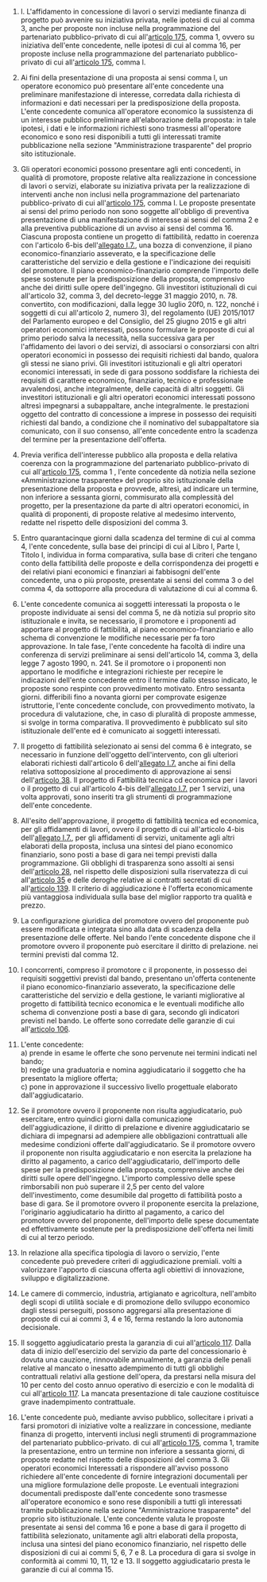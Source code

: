 1. l. L'affidamento in concessione di lavori o servizi mediante finanza di progetto può avvenire su iniziativa privata, nelle ipotesi di cui al comma 3, anche per proposte non incluse nella programmazione del partenariato pubblico-privato di cui all'[articolo 175](/articolo-175/1), comma 1, ovvero su iniziativa dell'ente concedente, nelle ipotesi di cui al comma 16, per proposte incluse nella programmazione del partenariato pubblico-privato di cui all'[articolo 175](/articolo-175/1), comma l.

2. Ai fini della presentazione di una proposta ai sensi comma l, un operatore economico può presentare all'ente concedente una preliminare manifestazione di interesse, corredata dalla richiesta di informazioni e dati necessari per la predisposizione della proposta. L'ente concedente comunica all'operatore economico la sussistenza di un interesse pubblico preliminare all'elaborazione della proposta: in tale ipotesi, i dati e le informazioni richiesti sono trasmessi all'operatore economico e sono resi disponibili a tutti gli interessati tramite pubblicazione nella sezione "Amministrazione trasparente" del proprio sito istituzionale.

3. Gli operatori economici possono presentare agli enti concedenti, in qualità di promotore, proposte relative alta realizzazione in concessione di lavori o servizi, elaborate su iniziativa privata per la realizzazione di interventi anche non inclusi nella programmazione del partenariato pubblico-privato di cui all'[articolo 175](/articolo-175/1), comma l. Le proposte presentate ai sensi del primo periodo non sono soggette all'obbligo di preventiva presentazione di una manifestazione di interesse ai sensi del comma 2 e alla preventiva pubblicazione di un avviso ai sensi del comma 16. Ciascuna proposta contiene un progetto di fattibilità, redatto in coerenza con l'articolo 6-bis dell'[allegato I.7.](/section/attachment-1-7/2), una bozza di convenzione, il piano economico-finanziario asseverato, e la specificazione delle caratteristiche del servizio e della gestione e l'indicazione dei requisiti del promotore. Il piano economico-finanziario comprende l'importo delle spese sostenute per la predisposizione della proposta, comprensivo anche dei diritti sulle opere dell'ingegno. Gli investitori istituzionali di cui all'articolo 32, comma 3, del decreto-legge 31 maggio 2010, n. 78. convertito, con modificazioni, dalla legge 30 luglio 20f0, n. 122, nonché i soggetti di cui all'articolo 2, numero 3), del regolamento (UE) 2015/1017 del Parlamento europeo e del Consiglio, del 25 giugno 2015 e gli altri operatori economici interessati, possono formulare le proposte di cui al primo periodo salva la necessità, nella successiva gara per l'affidamento dei lavori o dei servizi, di associarsi o consorziarsi con altri operatori economici in possesso dei requisiti richiesti dal bando, qualora gli stessi ne siano privi. Gli investitori istituzionali e gli altri operatori economici interessati, in sede di gara possono soddisfare la richiesta dei requisiti di carattere economico, finanziario, tecnico e professionale avvalendosi, anche integralmente, delle capacità di altri soggetti. Gli investitori istituzionali e gli altri operatori economici interessati possono altresì impegnarsi a subappaltare, anche integralmente. le prestazioni oggetto del contratto di concessione a imprese in possesso dei requisiti richiesti dal bando, a condizione che il nominativo del subappaltatore sia comunicato, con il suo consenso, all'ente concedente entro la scadenza del termine per la presentazione dell'offerta.

4. Previa verifica dell'interesse pubblico alla proposta e della relativa coerenza con la programmazione del partenariato pubblico-privato di cui all'[articolo 175](/articolo-175/1), comma 1 , l'ente concedente dà notizia nella sezione «Amministrazione trasparente» del proprio sito istituzionale della presentazione della proposta e provvede, altresì, ad indicare un termine, non inferiore a sessanta giorni, commisurato alla complessità del progetto, per la presentazione da parte di altri operatori economici, in qualità di proponenti, di proposte relative al medesimo intervento, redatte nel rispetto delle disposizioni del comma 3.

5. Entro quarantacinque giorni dalla scadenza del termine di cui al comma 4, l'ente concedente, sulla base dei principi di cui al Libro I, Parte I, Titolo I, individua in forma comparativa, sulla base di criteri che tengano conto della fattibilità delle proposte e della corrispondenza dei progetti e dei relativi piani economici e finanziari ai fabbisogni dell'ente concedente, una o più proposte, presentate ai sensi del comma 3 o del comma 4, da sottoporre alla procedura di valutazione di cui al comma 6.

6. L'ente concedente comunica ai soggetti interessati la proposta o le proposte individuate ai sensi del comma 5, ne dà notizia sul proprio sito istituzionale e invita, se necessario, il promotore e i proponenti ad apportare al progetto di fattibilità, al piano economico-finanziario e allo schema di convenzione le modifiche necessarie per fa toro approvazione. In tale fase, l'ente concedente ha facoltà di indire una conferenza di servizi preliminare ai sensi dell'articolo 14, comma 3, della legge 7 agosto 1990, n. 241. Se il promotore o i proponenti non apportano le modifiche e integrazioni richieste per recepire le indicazioni dell'ente concedente entro il termine dallo stesso indicato, le proposte sono respinte con provvedimento motivato. Entro sessanta giorni. differibili fino a novanta giorni per comprovate esigenze istruttorie, l'ente concedente conclude, con provvedimento motivato, la procedura di valutazione, che, in caso di pluralità di proposte ammesse, si svolge in torma comparativa. Il provvedimento è pubblicato sul sito istituzionale dell'ente ed è comunicato ai soggetti interessati.

7. Il progetto di fattibilità selezionato ai sensi del comma 6 è integrato, se necessario in funzione dell'oggetto dell'intervento, con gli ulteriori elaborati richiesti dall'articolo 6 dell'[allegato I.7.](/section/attachment-1-7/2) anche ai fini della relativa sottoposizione al procedimento di approvazione ai sensi dell'[articolo 38](/articolo-38/2). Il progetto di Fattibilità tecnica cd economica per i lavori o il progetto di cui all'articolo 4-bis dell'[allegato I.7.](/section/attachment-1-7/2) per 1 servizi, una volta approvati, sono inseriti tra gli strumenti di programmazione dell'ente concedente.

8. All'esito dell'approvazione, il progetto di fattibilità tecnica ed economica, per gli affidamenti di lavori, ovvero il progetto di cui all'articolo 4-bis dell'[allegato I.7.](/section/attachment-1-7/2), per gli affidamenti di servizi, unitamente agli altri elaborati della proposta, inclusa una sintesi del piano economico finanziario, sono posti a base di gara nei tempi previsti dalla programmazione. Gli obblighi di trasparenza sono assolti ai sensi dell'[articolo 28](/articolo-28/1), nel rispetto delle disposizioni sulla riservatezza di cui all'[articolo 35](/articolo-35/2) e delle deroghe relative ai contratti secretati di cui all'[articolo 139](/articolo-139/1). Il criterio di aggiudicazione è l'offerta economicamente più vantaggiosa individuala sulla base del miglior rapporto tra qualità e prezzo.

9. La configurazione giuridica del promotore ovvero del proponente può essere modificata e integrata sino alla data di scadenza della presentazione delle offerte. Nel bando l'ente concedente dispone che il promotore ovvero il proponente può esercitare il diritto di prelazione. nei termini previsti dal comma 12.

10. I concorrenti, compreso il promotore c il proponente, in possesso dei requisiti soggettivi previsti dal bando, presentano un'offerta contenente il piano economico-finanziario asseverato, la specificazione delle caratteristiche del servizio e della gestione, le varianti migliorative al progetto di fattibilità tecnico economica e le eventuali modifiche allo schema di convenzione posti a base di gara, secondo gli indicatori previsti nel bando. Le offerte sono corredate delle garanzie di cui all'[articolo 106](/articolo-106/2).

11. L'ente concedente:<br>a) prende in esame le offerte che sono pervenute nei termini indicati nel bando;<br>b) redige una graduatoria e nomina aggiudicatario il soggetto che ha presentato la migliore offerta;<br>c) pone in approvazione il successivo livello progettuale elaborato dall'aggiudicatario.

12. Se il promotore ovvero il proponente non risulta aggiudicatario, può esercitare, entro quindici giorni dalla comunicazione dell'aggiudicazione, il diritto di prelazione e divenire aggiudicatario se dichiara di impegnarsi ad adempiere alle obbligazioni contrattuali alle medesime condizioni offerte dall'aggiudicatario. Se il promotore ovvero il proponente non risulta aggiudicatario e non esercita la prelazione ha diritto al pagamento, a carico dell'aggiudicatario, dell'importo delle spese per la predisposizione della proposta, comprensive anche dei diritti sulle opere dell'ingegno. L'importo complessivo delle spese rimborsabili non può superare il 2,5 per cento del valore dell'investimento, come desumibile dal progetto di fattibilità posto a base di gara. Se il promotore ovvero il proponente esercita la prelazione, l'originario aggiudicatario ha diritto al pagamento, a carico del promotore ovvero del proponente, dell'importo delle spese documentate ed effettivamente sostenute per la predisposizione dell'offerta nei limiti di cui al terzo periodo.

13. ln relazione alla specifica tipologia di lavoro o servizio, l'ente concedente può prevedere criteri di aggiudicazione premiali. volti a valorizzare l'apporto di ciascuna offerta agli obiettivi di innovazione, sviluppo e digitalizzazione.

14. Le camere di commercio, industria, artigianato e agricoltura, nell'ambito degli scopi di utilità sociale e di promozione dello sviluppo economico dagli stessi perseguiti, possono aggregarsi alla presentazione di proposte di cui ai commi 3, 4 e 16, ferma restando la loro autonomia decisionale.

15. Il soggetto aggiudicatario presta la garanzia di cui all'[articolo 117](/articolo-117/1). Dalla data di inizio dell'esercizio del servizio da parte del concessionario è dovuta una cauzione, rinnovabile annualmente, a garanzia delle penali relative al mancato o inesatto adempimento di tutti gli obblighi contrattuali relativi alla gestione dell'opera, da prestarsi nella misura del 10 per cento del costo annuo operativo di esercizio e con le modalità di cui all'[articolo 117](/articolo-117/1). La mancata presentazione di tale cauzione costituisce grave inadempimento contrattuale.

16. L'ente concedente può, mediante avviso pubblico, sollecitare i privati a farsi promotori di iniziative volte a realizzare in concessione, mediante finanza di progetto, interventi inclusi negli strumenti di programmazione del partenariato pubblico-privato. di cui all'[articolo 175](/articolo-175/1), comma 1, tramite la presentazione, entro un termine non inferiore a sessanta giorni, di proposte redatte nel rispetto delle disposizioni del comma 3. Gli operatori economici Interessati a rispondere all'avviso possono richiedere all'ente concedente di fornire integrazioni documentali per una migliore formulazione delle proposte. Le eventuali integrazioni documentali predisposte dall'ente concedente sono trasmesse all'operatore economico e sono rese disponibili a tutti gli interessati tramite pubblicazione nella sezione "Amministrazione trasparente" del proprio sito istituzionale. L'ente concedente valuta le proposte presentate ai sensi del comma 16 e pone a base di gara il progetto di fattibilità selezionato, unitamente agli altri elaborati della proposta, inclusa una sintesi del piano economico finanziario, nel rispetto delle disposizioni di cui ai commi 5, 6, 7 e 8. La procedura di gara si svolge in conformità ai commi 10, 11, 12 e 13. Il soggetto aggiudicatario presta le garanzie di cui al comma 15.
